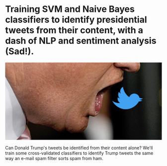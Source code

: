 # Training SVM and Naive Bayes classifiers to identify presidential tweets from their content, with a dash of NLP and sentiment analysis (Sad!).

<p align="center">
  <img src="twittermouth.png" width="700">
</p>

Can Donald Trump's tweets be identified from their content alone?  We'll train some cross-validated classifiers to identify Trump tweets the same way an e-mail spam filter sorts spam from ham. 

